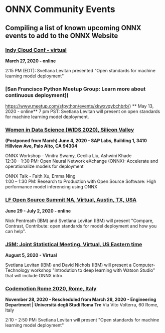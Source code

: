 # ONNX Community Events
## Compiling a list of known upcoming ONNX events to add to the ONNX Website

### [Indy Cloud Conf - virtual](https://2020.indycloudconf.com/schedule/)
**March 27, 2020 - online**

2:15 PM (EDT): Svetlana Levitan presented "Open standards for machine learning model deployment"


### [San Francisco Python Meetup Group: Learn more about continuous deployment](
https://www.meetup.com/sfpython/events/xkwxvqybchbrb/)
** May 13, 2020 - online**
7 pm PST: Svetlana Levitan will present on open standards for machine learning model deployment.


### [Women in Data Science (WIDS 2020), Silicon Valley](https://events.sap.com/us/wids-2020-sv/en/home)
**(Postponed from March) June 4, 2020 - SAP Labs, Building 1, 3410 Hillview Ave, Palo Alto, CA 94304**

ONNX Workshop - Vinitra Swamy, Cecilia Liu, Ashwini Khade  
12:30 - 1:30 PM: Open Neural Network eXchange (ONNX): Accelerate and operationalize models for deployment

ONNX Talk - Faith Xu, Emma Ning  
1:00 – 1:30 PM: Research to Production with Open Source Software: High performance model inferencing using ONNX


### [LF Open Source Summit NA, Virtual, Austin, TX, USA](https://events.linuxfoundation.org/open-source-summit-north-america/)
**June 29 - July 2, 2020 - online**

Nick Pentreath (IBM) and Svetlana Levitan (IBM) will present "Compare, Contrast, Contribute: open 
standards for model deployment and how you can help".


### [JSM: Joint Statistical Meeting. Virtual, US Eastern time](https://ww2.amstat.org/meetings/jsm/2020/)
**August 5, 2020 - Virtual**

Svetlana Levitan (IBM) and David Nichols (IBM) will present a Computer-Technology workshop
"Introdution to deep learning with Watson Studio" that will include ONNX intro.


### [Codemotion Rome 2020, Rome, Italy](https://events.codemotion.com/conferences/rome/2020/agenda/12-June/)
**November 28, 2020 - Rescheduled from March 28, 2020 - Engineering Department | Università degli Studi Roma Tre** 
Via Vito Volterra, 60  Rome, Italy

2:10 - 2:50 PM: Svetlana Levitan will present "Open standards for machine learning model deployment"
